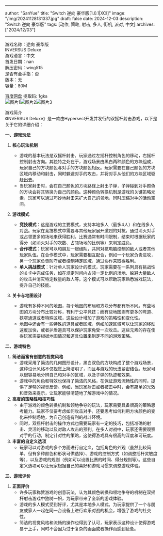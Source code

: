 
---
author: "SanYue"
title: "Switch 逆向 豪华版[1.0.1|XCI]"
image: "/img/20241128131337.jpg"
draft: false
date: 2024-12-03
description: "Switch 逆向 豪华版"
tags: [动作, 策略, 射击, 多人, 街机, 派对, 中文]
archives: ["2024/12/03"]

---

游戏名称：逆向 豪华版   
INVERSUS Deluxe    
游戏语言：中文  
首发日期：nan  
解压密码：wing515  
是否有金手指：否  
版本：无   
容量：80M

[百度网盘](https://pan.baidu.com/s/1Igif8g6q83hAPriR8eDy6w) 提取码: 1gka  
![图片1](/img/370570.jpg)![图片2](/img/e941aa.jpg)![图片3](/img/4d9707.jpg)  

游戏简介  
《INVERSUS Deluxe》是一款由Hypersect开发并发行的双摇杆射击游戏，以下是关于它的详细介绍：

**一、游戏玩法**

1. **核心玩法机制**
   - 游戏的基本玩法是双摇杆射击，玩家通过左摇杆控制角色的移动，右摇杆控制射击方向。其独特之处在于，游戏场景由黑白两种颜色的方块组成，玩家自己的方块颜色与对手的方块颜色相反。玩家需要在自己颜色的方块区域内移动和射击，同时躲避对手的攻击，并将对手从他们的方块区域驱赶出去。
   - 当玩家射击时，会在自己颜色的方块路径上射出子弹，子弹碰到对手颜色的方块会将其转换为自己的颜色。这种颜色转换机制是游戏的关键策略元素，玩家可以通过巧妙地射击来扩大自己的领地，同时压缩对手的活动空间。

2. **游戏模式**
   - **竞技模式**：这是游戏的主要模式，支持本地多人（最多4人）和在线多人对战。玩家在竞技模式中需要与其他玩家展开激烈的对抗，通过消灭对手或占领更多的场地来获得胜利。比赛通常有时间限制，结束时根据玩家的得分（如消灭对手的次数、占领场地的比例等）来判定胜负。
   - **合作模式**：玩家可以和朋友一起组队，共同对抗电脑控制的敌人或者其他玩家队伍。在合作模式中，玩家需要相互配合，例如一个玩家负责进攻，另一个玩家负责防守或者控制特定区域，通过协作来取得胜利。
   - **单人挑战模式**：针对单人玩家设计的模式，玩家需要在一系列具有挑战性的关卡中完成任务，如在规定时间内占领一定比例的场地、躲避大量敌人的攻击并消灭特定数量的敌人等。这个模式可以帮助玩家熟悉游戏玩法，提升自己的技能。

3. **关卡与地图设计**
   - 游戏有多种不同的地图，每个地图的布局和方块分布都有所不同。有些地图的方块分布比较对称，有利于公平竞技；而有些地图则有更多的弯道、狭窄通道或者特殊区域，这些设计增加了游戏的策略性和变化性。
   - 地图中还会有一些特殊的道具或者区域，例如加速区域可以让玩家的移动速度加快，或者护盾道具可以保护玩家免受一次攻击。这些元素的存在使得玩家需要根据地图情况和道具位置来制定不同的游戏策略。

**二、游戏特色**

1. **简洁而富有创意的视觉风格**
   - 游戏采用了简洁的几何图形设计，黑白双色的方块构成了整个游戏场景，这种设计风格不仅视觉上简洁明了，而且与游戏的玩法紧密结合。玩家可以很容易地分辨自己和对手的区域，以及子弹的轨迹和效果。
   - 游戏中的角色和特效也保持了简洁的风格，在保证游戏流畅性的同时，提供了足够的视觉反馈。例如，当玩家射击或者被击中时，会有简单的光效和音效来提示，让玩家能够清楚地了解游戏中的情况。
2. **高度的策略性和技巧性**
   - 由于游戏的颜色转换机制和领地争夺的玩法，玩家需要具备很高的策略思考能力。玩家不仅要考虑如何攻击对手，还要思考如何利用方块颜色的变化来控制场地，为自己创造有利的战斗环境。
   - 同时，双摇杆射击的操作方式也需要玩家有一定的技巧，包括准确的射击、灵活的移动以及对敌人攻击的预判。在多人对战中，玩家还需要观察对手的行动，制定针对性的策略，这使得游戏具有很高的深度和可玩度。
3. **丰富的自定义选项**
   - 玩家可以对游戏的多个方面进行自定义，包括角色的外观（虽然比较简单，但有多种颜色和形状可供选择）、游戏的控制方式（如调整摇杆灵敏度等），以及游戏的规则（例如可以设置比赛的时间、得分规则等）。这些自定义选项可以让玩家根据自己的喜好和游戏习惯来调整游戏体验。

**三、游戏评价**

1. **正面评价**
   - 许多玩家称赞游戏的创意玩法，认为其颜色转换和领地争夺的机制在双摇杆射击游戏中独树一帜，为玩家带来了全新的游戏体验。
   - 游戏的多人模式受到好评，尤其是本地多人模式，为玩家提供了一个与朋友或家人一起在同一台设备上进行欢乐对战的机会，增强了游戏的社交性。
   - 简洁的视觉风格和流畅的操作也得到了认可，玩家表示这种设计使得游戏易于上手，同时不会因为过于复杂的画面或者操作而感到疲惫。
